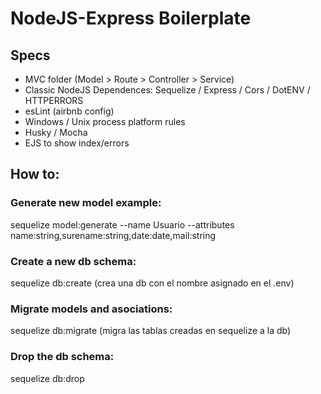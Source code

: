 # NodeJS-Express Boilerplate


## Specs
- MVC folder (Model > Route > Controller > Service)
- Classic NodeJS Dependences: Sequelize / Express / Cors / DotENV / HTTPERRORS
- esLint (airbnb config)
- Windows / Unix process platform rules
- Husky / Mocha
- EJS to show index/errors


## How to:
### Generate new model example:
sequelize model:generate --name Usuario --attributes name:string,surename:string,date:date,mail:string
### Create a new db schema:
sequelize db:create (crea una db con el nombre asignado en el .env)
### Migrate models and asociations:
sequelize db:migrate (migra las tablas creadas en sequelize a la db)
### Drop the db schema:
sequelize db:drop 

